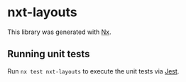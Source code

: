 # nxt-layouts

This library was generated with [Nx](https://nx.dev).

## Running unit tests

Run `nx test nxt-layouts` to execute the unit tests via [Jest](https://jestjs.io).
